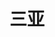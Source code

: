 # 三亚

<ImgView title="三亚旅游" url="https://cdn.z.wiki/autoupload/20250406/9UyD/3072X4096/IMG20250406173510.jpg?type=asdf&x-oss-process=image/auto-orient,1/interlace,1/quality,Q_50/contrast,-8/watermark,text_MDAw,color_0c0c0c,size_25,g_se,x_20,y_20" />



<ImgView title="三亚旅游" url="https://cdn.z.wiki/autoupload/20250406/RGF7/3072X4096/IMG20250406134558.jpg?type=asdf&x-oss-process=image/auto-orient,1/interlace,1/quality,Q_50/contrast,-8/watermark,text_MDAw,color_0c0c0c,size_25,g_se,x_20,y_20" />




<ImgView title="三亚旅游" url="https://z.wiki/autoupload/20250406/kyPe/4096X3072/IMG20250405191745.jpg?type=asdf&x-oss-process=image/auto-orient,1/interlace,1/quality,Q_50/contrast,-8/watermark,text_MDAw,color_0c0c0c,size_25,g_se,x_20,y_20" />



<ImgView title="三亚旅游" url="https://cdn.z.wiki/autoupload/20250406/S9he/4096X3072/IMG20250406144403.jpg?type=asdf&x-oss-process=image/auto-orient,1/interlace,1/quality,Q_50/contrast,-8/watermark,text_MDAw,color_0c0c0c,size_25,g_se,x_20,y_20" />

